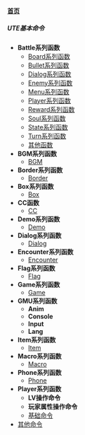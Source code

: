 
#### [首页](?file=home-首页)

##### UTE基本命令
- **Battle系列函数**
    - [Board系列函数](?file=001-UTE基本命令/001-Battle系列函数/01-Board系列函数 "Board系列函数")
    - [Bullet系列函数](?file=001-UTE基本命令/001-Battle系列函数/02-Bullet系列函数 "Bullet系列函数")
    - [Dialog系列函数](?file=001-UTE基本命令/001-Battle系列函数/03-Dialog系列函数 "Dialog系列函数")
    - [Enemy系列函数](?file=001-UTE基本命令/001-Battle系列函数/04-Enemy系列函数 "Enemy系列函数")
    - [Menu系列函数](?file=001-UTE基本命令/001-Battle系列函数/05-Menu系列函数 "Menu系列函数")
    - [Player系列函数](?file=001-UTE基本命令/001-Battle系列函数/06-Player系列函数 "Player系列函数")
    - [Reward系列函数](?file=001-UTE基本命令/001-Battle系列函数/07-Reward系列函数 "Reward系列函数")
    - [Soul系列函数](?file=001-UTE基本命令/001-Battle系列函数/08-Soul系列函数 "Soul系列函数")
    - [State系列函数](?file=001-UTE基本命令/001-Battle系列函数/09-State系列函数 "State系列函数")
    - [Turn系列函数](?file=001-UTE基本命令/001-Battle系列函数/10-Turn系列函数 "Turn系列函数")
    - [其他函数](?file=001-UTE基本命令/001-Battle系列函数/11-其他函数 "其他函数")
- **BGM系列函数**
    - [BGM](?file=001-UTE基本命令/002-BGM系列函数/01-BGM "BGM")
- **Border系列函数**
    - [Border](?file=001-UTE基本命令/003-Border系列函数/01-Border "Border")
- **Box系列函数**
    - [Box](?file=001-UTE基本命令/004-Box系列函数/01-Box "Box")
- **CC函数**
    - [CC](?file=001-UTE基本命令/005-CC函数/01-CC "CC")
- **Demo系列函数**
    - [Demo](?file=001-UTE基本命令/006-Demo系列函数/01-Demo "Demo")
- **Dialog系列函数**
    - [Dialog](?file=001-UTE基本命令/007-Dialog系列函数/01-Dialog "Dialog")
- **Encounter系列函数**
    - [Encounter](?file=001-UTE基本命令/008-Encounter系列函数/01-Encounter "Encounter")
- **Flag系列函数**
    - [Flag](?file=001-UTE基本命令/009-Flag系列函数/01-Flag "Flag")
- **Game系列函数**
    - [Game](?file=001-UTE基本命令/010-Game系列函数/01-Game "Game")
- **GMU系列函数**
    - **Anim**
    - **Console**
    - **Input**
    - **Lang**
- **Item系列函数**
    - [Item](?file=001-UTE基本命令/012-Item系列函数/01-Item "Item")
- **Macro系列函数**
    - [Macro](?file=001-UTE基本命令/013-Macro系列函数/01-Macro "Macro")
- **Phone系列函数**
    - [Phone](?file=001-UTE基本命令/014-Phone系列函数/01-Phone "Phone")
- **Player系列函数**
    - **LV操作命令**
    - **玩家属性操作命令**
    - [基础命令](?file=001-UTE基本命令/015-Player系列函数/01-基础命令 "基础命令")
- [其他命令](?file=001-UTE基本命令/016-其他命令 "其他命令")
